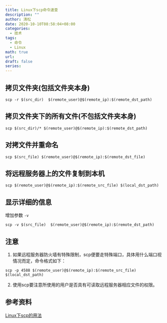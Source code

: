 ```yaml
---
title: Linux下scp命令速查
description: ""
author: 清松
date: 2020-10-10T08:58:04+08:00
categories:
  - 技术
tags:
  - 命令
  - Linux
math: true
url: 
draft: false
series:
---
```

## 拷贝文件夹(包括文件夹本身)
```shell
scp -r $(src_dir)  $(remote_user)@$(remote_ip):$(remote_dst_path)
```
## 拷贝文件夹下的所有文件(不包括文件夹本身)
```shell
scp $(src_dir)/* $(remote_user)@$(remote_ip):$(remote_dst_path)
```
## 对拷文件并重命名
``` shell
scp $(src_file) $(remote_user)@$(remote_ip):$(remote_dst_file)
```
## 将远程服务器上的文件复制到本机
``` shell
scp $(remote_user)@$(remote_ip):$(remote_src_file) $(local_dst_path)
```
## 显示详细的信息
增加参数 `-v`
``` shell
scp -v $(src_file)  $(remote_user)@$(remote_ip):$(remote_dst_path)
```
## 注意
1. 如果远程服务器防火墙有特殊限制，scp便要走特殊端口，具体用什么端口视情况而定，命令格式如下：
``` shell
scp -p 4588 $(remote_user)@$(remote_ip):$(remote_src_file) $(local_dst_path)
```
2. 使用scp要注意所使用的用户是否具有可读取远程服务器相应文件的权限。

## 参考资料
[Linux下scp的用法](https://www.cnblogs.com/qiangqiangqiang/p/7677027.html)
